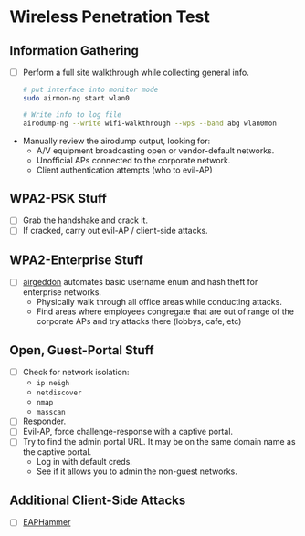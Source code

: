 # Wireless Penetration Test

## Information Gathering
- [ ] Perform a full site walkthrough while collecting general info.
    ```sh
    # put interface into monitor mode
    sudo airmon-ng start wlan0

    # Write info to log file
    airodump-ng --write wifi-walkthrough --wps --band abg wlan0mon
    ```
- Manually review the airodump output, looking for:
    - A/V equipment broadcasting open or vendor-default networks.
    - Unofficial APs connected to the corporate network.
    - Client authentication attempts (who to evil-AP)

## WPA2-PSK Stuff
- [ ] Grab the handshake and crack it.
- [ ] If cracked, carry out evil-AP / client-side attacks.

## WPA2-Enterprise Stuff
- [ ] [airgeddon](https://github.com/v1s1t0r1sh3r3/airgeddon) automates basic username enum and hash theft for enterprise networks.
    - Physically walk through all office areas while conducting attacks.
    - Find areas where employees congregate that are out of range of the corporate APs and try attacks there (lobbys, cafe, etc)

## Open, Guest-Portal Stuff
- [ ] Check for network isolation:
    - `ip neigh`
    - `netdiscover`
    - `nmap`
    - `masscan`
- [ ] Responder.
- [ ] Evil-AP, force challenge-response with a captive portal.
- [ ] Try to find the admin portal URL. It may be on the same domain name as the captive portal.
    - Log in with default creds.
    - See if it allows you to admin the non-guest networks.

## Additional Client-Side Attacks
- [ ] [EAPHammer](https://github.com/s0lst1c3/eaphammer)
